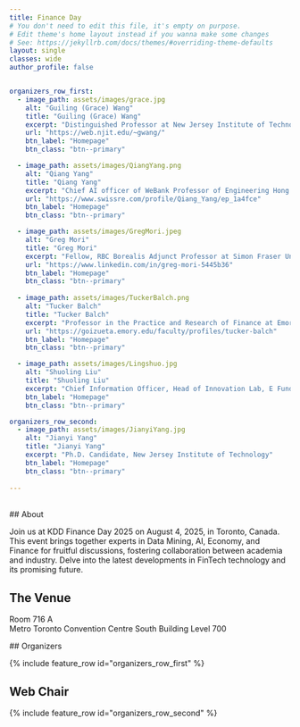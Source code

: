 ```yaml
---
title: Finance Day
# You don't need to edit this file, it's empty on purpose.
# Edit theme's home layout instead if you wanna make some changes
# See: https://jekyllrb.com/docs/themes/#overriding-theme-defaults
layout: single
classes: wide
author_profile: false


organizers_row_first:
  - image_path: assets/images/grace.jpg
    alt: "Guiling (Grace) Wang"
    title: "Guiling (Grace) Wang"
    excerpt: "Distinguished Professor at New Jersey Institute of Technology"
    url: "https://web.njit.edu/~gwang/"
    btn_label: "Homepage"
    btn_class: "btn--primary"

  - image_path: assets/images/QiangYang.png
    alt: "Qiang Yang"
    title: "Qiang Yang"
    excerpt: "Chief AI officer of WeBank Professor of Engineering Hong Kong University"    
    url: "https://www.swissre.com/profile/Qiang_Yang/ep_1a4fce"
    btn_label: "Homepage"
    btn_class: "btn--primary"

  - image_path: assets/images/GregMori.jpeg
    alt: "Greg Mori"
    title: "Greg Mori"
    excerpt: "Fellow, RBC Borealis Adjunct Professor at Simon Fraser University"
    url: "https://www.linkedin.com/in/greg-mori-5445b36"
    btn_label: "Homepage"
    btn_class: "btn--primary"
  
  - image_path: assets/images/TuckerBalch.png
    alt: "Tucker Balch"
    title: "Tucker Balch"
    excerpt: "Professor in the Practice and Research of Finance at Emory University"
    url: "https://goizueta.emory.edu/faculty/profiles/tucker-balch"
    btn_label: "Homepage"
    btn_class: "btn--primary"

  - image_path: assets/images/Lingshuo.jpg
    alt: "Shuoling Liu"
    title: "Shuoling Liu"
    excerpt: "Chief Information Officer, Head of Innovation Lab, E Fund Management Co,. LTD"
    btn_label: "Homepage"
    btn_class: "btn--primary"

organizers_row_second:
  - image_path: assets/images/JianyiYang.jpg
    alt: "Jianyi Yang"
    title: "Jianyi Yang"
    excerpt: "Ph.D. Candidate, New Jersey Institute of Technology"
    btn_label: "Homepage"
    btn_class: "btn--primary"
    
---
```

<br/>
## About

Join us at KDD Finance Day 2025 on August 4, 2025, in Toronto, Canada. This event brings together experts in Data Mining, AI, Economy, and Finance for fruitful discussions, fostering collaboration between academia and industry. Delve into the latest developments in FinTech technology and its promising future. <!--Our esteemed lineup of speakers are from renowned institutions like Stanford and UCLA, along with industry leaders such as J.P.Morgan and Blackrock. Join us and contribute diverse perspectives to this engaging event! We will be in Room **Grand A**.-->


<!--## News

- July 2023: Dr. Susan Athey, renowned Economics of Technology Professor at Stanford University and first female winner of the John Bates Clark Medal, accepts keynote invitation.
- June 2023: Congratulations to Finance Day travel award recipients: Brian Park@UCLA, Karen Dsouza@Purdue, and Carolyn Wang@NJIT.  
- May 2023: Travel awards available for Finance Day attendees. Details found [here](https://kddfinanceday.github.io/travelAward/).
- April 2023: Dr. Subbarao Kambhampati, ASU Professor, former AAAI president, and Fellow of ACM, IEEE, AAAI, and AAAS, will deliver lunchtime keynote speech.
- February 2023: Dr. Manuela M. Veloso, Head of J.P.Morgan AI Research and esteemed member of NAE, accepts keynote speaker invitation.
- February 2023: Grateful for sponsorship received from NEC Research.-->

## The Venue

Room 716 A<br>Metro Toronto Convention Centre South Building Level 700

<section class="organizers" markdown="1">
## Organizers
  
{% include feature_row id="organizers_row_first" %}


## Web Chair

{% include feature_row id="organizers_row_second" %}

</section>